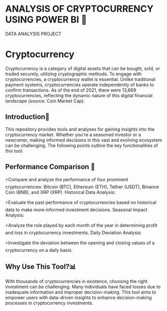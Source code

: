 # ANALYSIS OF CRYPTOCURRENCY USING POWER BI 🌟
DATA ANALYSIS PROJECT 

# Cryptocurrency
Cryptocurrency is a category of digital assets that can be bought, sold, or traded securely, utilizing cryptographic methods. To engage with cryptocurrencies, a cryptocurrency wallet is essential. Unlike traditional payment systems, cryptocurrencies operate independently of banks to confirm transactions. As of the end of 2021, there were 13,669 cryptocurrencies, reflecting the dynamic nature of this digital financial landscape (source: Coin Market Cap).

## Introduction📍

This repository provides tools and analyses for gaining insights into the cryptocurrency market. Whether you're a seasoned investor or a newcomer, making informed decisions in this vast and evolving ecosystem can be challenging. The following points outline the key functionalities of this tool:

## Performance Comparison 🚀

⚡Compare and analyze the performance of four prominent cryptocurrencies: Bitcoin (BTC), Ethereum (ETH), Tether (USDT), Binance Coin (BNB), and XRP (XRP).
Historical Data Analysis:

⚡Evaluate the past performance of cryptocurrencies based on historical data to make more informed investment decisions.
Seasonal Impact Analysis:

⚡Analyze the role played by each month of the year in determining profit and loss in cryptocurrency investments.
Daily Deviation Analysis:

⚡Investigate the deviation between the opening and closing values of a cryptocurrency on a daily basis.

## Why Use This Tool?📊
With thousands of cryptocurrencies in existence, choosing the right investment can be challenging. Many individuals have faced losses due to inadequate information and improper decision-making. This tool aims to empower users with data-driven insights to enhance decision-making processes in cryptocurrency investments.




